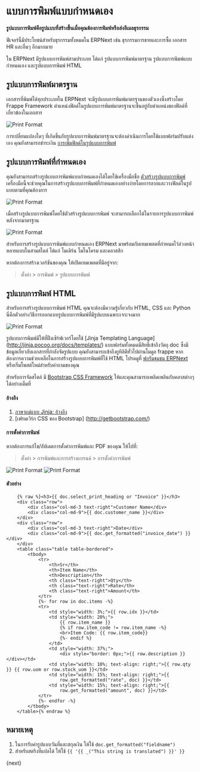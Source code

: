 <!-- add-breadcrumbs -->
# แบบการพิมพ์แบบกำหนดเอง

**รูปแบบการพิมพ์คือรูปแบบที่สร้างขึ้นเมื่อคุณต้องการพิมพ์หรือส่งอีเมลธุรกรรม**

ฟีเจอร์นี้มีประโยชน์สำหรับธุรกรรมทั้งหมดใน ERPNext เช่น ธุรกรรมการขายและการซื้อ เอกสาร HR และอื่นๆ อีกมากมาย

ใน ERPNext มีรูปแบบการพิมพ์สามประเภท ได้แก่ รูปแบบการพิมพ์มาตรฐาน รูปแบบการพิมพ์แบบกำหนดเอง และรูปแบบการพิมพ์ HTML

## รูปแบบการพิมพ์มาตรฐาน

เอกสารที่พิมพ์ได้ทุกประเภทใน ERPNext จะมีรูปแบบการพิมพ์มาตรฐานของตัวเองซึ่งสร้างโดย Frappe Framework ตำแหน่งฟิลด์ในรูปแบบการพิมพ์มาตรฐานจะขึ้นอยู่กับตำแหน่งของฟิลด์ที่เกี่ยวข้องในเอกสาร

<img alt="Print Format" class="screenshot" src="{{docs_base_url}}/assets/img/customize/customize-standard-print-format.png">

การเปลี่ยนแปลงใดๆ ที่เกิดขึ้นกับรูปแบบการพิมพ์มาตรฐานจะต้องดำเนินการโดยใช้แบบฟอร์มปรับแต่งเอง คุณยังสามารถชำระเงิน [การเพิ่มฟิลด์ในรูปแบบการพิมพ์](/docs/user/manual/th/customize-erpnext/articles/making-fields-visible-in-print-format)

## รูปแบบการพิมพ์ที่กำหนดเอง

คุณยังสามารถสร้างรูปแบบการพิมพ์แบบกำหนดเองได้โดยใช้เครื่องมือชื่อ [ตัวสร้างรูปแบบการพิมพ์](/docs/user/manual/th/setting-up/print/print-format-builder) เครื่องมือนี้จะช่วยคุณในการสร้างรูปแบบการพิมพ์ที่กำหนดเองอย่างง่ายโดยการลากและวางฟิลด์ในรูปแบบตามที่คุณต้องการ

<img alt="Print Format" class="screenshot" src="{{docs_base_url}}/assets/img/customize/customize-cutom-print-format-builder2.gif">

เมื่อสร้างรูปแบบการพิมพ์โดยใช้ตัวสร้างรูปแบบการพิมพ์ จะสามารถเลือกได้ในรายการรูปแบบการพิมพ์ หลังจากมาตรฐาน

<img alt="Print Format" class="screenshot" src="{{docs_base_url}}/assets/img/customize/customize-custom-print-format-4.png">

สำหรับการสร้างรูปแบบการพิมพ์แบบกำหนดเอง ERPNext มาพร้อมกับเทมเพลตที่กำหนดไว้ล่วงหน้าหลายแบบในสามสไตล์ ได้แก่ โมเดิร์น โมโนโครม และคลาสสิก

หากต้องการสร้างเวอร์ชันของคุณ ให้เปิดเทมเพลตที่มีอยู่จาก:

> ตั้งค่า > การพิมพ์ > รูปแบบการพิมพ์

## รูปแบบการพิมพ์ HTML

สำหรับการสร้างรูปแบบการพิมพ์ HTML คุณจะต้องมีความรู้เกี่ยวกับ HTML, CSS และ Python นี่คือตัวอย่างวิธีการออกแบบรูปแบบการพิมพ์ที่มีรูปแบบเฉพาะเจาะจงมาก

<img alt="Print Format" class="screenshot" src="{{docs_base_url}}/assets/img/customize/customize-custom-print-format-1.png">

รูปแบบการพิมพ์มีให้ที่ฝั่งเซิร์ฟเวอร์โดยใช้ [Jinja Templating Language] (http://jinja.pocoo.org/docs/templates/) แบบฟอร์มทั้งหมดมีสิทธิ์เข้าถึงวัตถุ doc ซึ่งมีข้อมูลเกี่ยวกับเอกสารที่กำลังจัดรูปแบบ คุณยังสามารถเข้าถึงยูทิลิตีทั่วไปผ่านโมดูล frappe หากต้องการความช่วยเหลือในการสร้างรูปแบบการพิมพ์ที่ใช้ HTML โปรดดูที่ [ฟอรัมชุมชน ERPNext](https://discuss.erpnext.com/) หรือเริ่มโพสต์ใหม่สำหรับคำถามของคุณ

สำหรับการจัดสไตล์ มี [Bootstrap CSS Framework](http://getbootstrap.com/) ให้และคุณสามารถเพลิดเพลินกับคลาสต่างๆ ได้อย่างเต็มที่

#### อ้างอิง

1. [ภาษาแม่แบบ Jinja: อ้างอิง](http://jinja.pocoo.org/docs/templates/)
2. [เฟรมเวิร์ก CSS ของ Bootstrap] (http://getbootstrap.com/)

#### การตั้งค่าการพิมพ์

หากต้องการแก้ไข/อัปเดตการตั้งค่าการพิมพ์และ PDF ของคุณ ให้ไปที่:

> ตั้งค่า > การพิมพ์และการสร้างแบรนด์ > การตั้งค่าการพิมพ์

<img alt="Print Format" class="screenshot" src="{{docs_base_url}}/assets/img/customize/customize-print-format-1.png">

<img alt="Print Format" class="screenshot" src="{{docs_base_url}}/assets/img/customize/customize-print-format-2.png">

#### ตัวอย่าง

        {% raw %}<h3>{{ doc.select_print_heading or "Invoice" }}</h3>
        <div class="row">
            <div class="col-md-3 text-right">Customer Name</div>
            <div class="col-md-9">{{ doc.customer_name }}</div>
        </div>
        <div class="row">
            <div class="col-md-3 text-right">Date</div>
            <div class="col-md-9">{{ doc.get_formatted("invoice_date") }}</div>
        </div>
        <table class="table table-bordered">
            <tbody>
                <tr>
                    <th>Sr</th>
                    <th>Item Name</th>
                    <th>Description</th>
                    <th class="text-right">Qty</th>
                    <th class="text-right">Rate</th>
                    <th class="text-right">Amount</th>
                </tr>
                {%- for row in doc.items -%}
                <tr>
                    <td style="width: 3%;">{{ row.idx }}</td>
                    <td style="width: 20%;">
                        {{ row.item_name }}
                        {% if row.item_code != row.item_name -%}
                        <br>Item Code: {{ row.item_code}}
                        {%- endif %}
                    </td>
                    <td style="width: 37%;">
                        <div style="border: 0px;">{{ row.description }}</div></td>
                    <td style="width: 10%; text-align: right;">{{ row.qty }} {{ row.uom or row.stock_uom }}</td>
                    <td style="width: 15%; text-align: right;">{{
                        row.get_formatted("rate", doc) }}</td>
                    <td style="width: 15%; text-align: right;">{{
                        row.get_formatted("amount", doc) }}</td>
                </tr>
                {%- endfor -%}
            </tbody>
        </table>{% endraw %}

## หมายเหตุ

1. ในการรับค่ารูปแบบวันที่และสกุลเงิน ให้ใช้ `doc.get_formatted("fieldname")`
1. สำหรับสตริงที่แปลได้ ให้ใช้ `{{ '{{ _("This string is translated") }}' }}`

{next}
